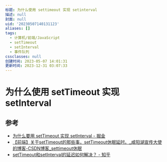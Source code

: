 ```yaml
---
标题: 为什么使用 settimeout 实现 setinterval
描述: null
封面: null
uid: '20230507140131123'
aliases: []
tags:
  - 计算机/前端/JavaScript
  - setTimeout
  - setInterval
  - 事件队列
cssclasses: null
创建时间: 2023-05-07 14:01:31
更新时间: 2023-12-31 03:07:33
---
```


# 为什么使用 setTimeout 实现 setInterval

## 参考

- [为什么要用 setTimeout 实现 setInterval - 掘金](https://juejin.cn/post/6994969893141479454)
- [【前端】关于setTimeout的那些事，setTimeout休眠延时。_咸阳湖宣传大使的博客-CSDN博客_settimeout休眠](https://blog.csdn.net/weixin_44201257/article/details/123196921)
- [setTimeout和setInterval的延迟如何解决？ - 知乎](https://www.zhihu.com/question/29648365/answer/1194944860)
